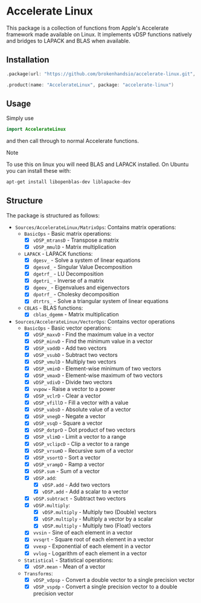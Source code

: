 # Accelerate Linux

This package is a collection of functions from Apple's Accelerate framework made available on Linux. It implements vDSP functions natively and bridges to LAPACK and BLAS when available.

## Installation

```swift
.package(url: "https://github.com/brokenhandsio/accelerate-linux.git", branch: "main"),
```

```swift
.product(name: "AccelerateLinux", package: "accelerate-linux")
```

## Usage

Simply use

```swift
import AccelerateLinux
```

and then call through to normal Accelerate functions. 

> [!NOTE]
> To use this on linux you will need BLAS and LAPACK installed. On Ubuntu you can install these with:
>```bash
> apt-get install libopenblas-dev liblapacke-dev
>```

## Structure 

The package is structured as follows:

- `Sources/AccelerateLinux/MatrixOps`: Contains matrix operations:
    - `BasicOps` - Basic matrix operations:
        - [x] `vDSP_mtransD` - Transpose a matrix
        - [x] `vDSP_mmulD` - Matrix multiplication
    - `LAPACK` - LAPACK functions:
        - [x] `dgesv_` - Solve a system of linear equations
        - [x] `dgesvd_` - Singular Value Decomposition
        - [x] `dgetrf_` - LU Decomposition
        - [x] `dgetri_` - Inverse of a matrix
        - [x] `dgeev_` - Eigenvalues and eigenvectors
        - [x] `dpotrf_` - Cholesky decomposition
        - [x] `dtrtrs_` - Solve a triangular system of linear equations
    - `CBLAS` - BLAS functions:
        - [x] `cblas_dgemm` - Matrix multiplication
- `Sources/AccelerateLinux/VectorOps`: Contains vector operations
    - `BasicOps` - Basic vector operations:
        - [x] `vDSP_maxvD` - Find the maximum value in a vector
        - [x] `vDSP_minvD` - Find the minimum value in a vector
        - [x] `vDSP_vaddD` - Add two vectors
        - [x] `vDSP_vsubD` - Subtract two vectors
        - [x] `vDSP_vmulD` - Multiply two vectors
        - [x] `vDSP_vminD` - Element-wise minimum of two vectors
        - [x] `vDSP_vmaxD` - Element-wise maximum of two vectors
        - [x] `vDSP_vdivD` - Divide two vectors
        - [x] `vvpow` - Raise a vector to a power
        - [x] `vDSP_vclrD` - Clear a vector
        - [x] `vDSP_vfillD` - Fill a vector with a value
        - [x] `vDSP_vabsD` - Absolute value of a vector
        - [x] `vDSP_vnegD` - Negate a vector
        - [x] `vDSP_vsqD` - Square a vector
        - [x] `vDSP_dotprD` - Dot product of two vectors
        - [x] `vDSP_vlimD` - Limit a vector to a range
        - [x] `vDSP_vclipcD` - Clip a vector to a range
        - [x] `vDSP_vrsumD` - Recursive sum of a vector
        - [x] `vDSP_vsortD` - Sort a vector
        - [x] `vDSP_vrampD` - Ramp a vector
        - [x] `vDSP.sum` - Sum of a vector
        - [x] `vDSP.add`:
            - [x] `vDSP.add` - Add two vectors
            - [x] `vDSP.add` - Add a scalar to a vector
        - [x] `vDSP.subtract` - Subtract two vectors
        - [x] `vDSP.multiply`:
            - [x] `vDSP.multiply` - Multiply two (Double) vectors
            - [x] `vDSP.multiply` - Multiply a vector by a scalar
            - [x] `vDSP.multiply` - Multiply two (Float) vectors
        - [x] `vvsin` - Sine of each element in a vector
        - [x] `vvsqrt` - Square root of each element in a vector
        - [x] `vvexp` - Exponential of each element in a vector
        - [x] `vvlog` - Logarithm of each element in a vector
    - `Statistical` - Statistical operations:
        - [x] `vDSP.mean` - Mean of a vector
    - `Transforms`:
        - [x] `vDSP_vdpsp` - Convert a double vector to a single precision vector
        - [x] `vDSP_vspdp` - Convert a single precision vector to a double precision vector
